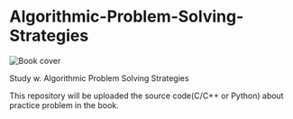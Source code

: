 # Algorithmic-Problem-Solving-Strategies
![Book cover](https://book.algospot.com/static/img/cover1-small.png)

Study w. Algorithmic Problem Solving Strategies

This repository will be uploaded the source code(C/C++ or Python) about practice problem in the book. 